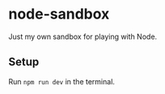 # node-sandbox
 Just my own sandbox for playing with Node.

## Setup

Run `npm run dev` in the terminal.